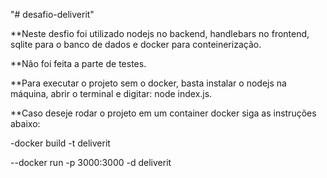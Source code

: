"# desafio-deliverit" 

**Neste desfio foi utilizado nodejs no backend, handlebars no frontend, sqlite para o banco de dados e docker para conteinerização.

**Não foi feita a parte de testes.

**Para executar o projeto sem o docker, basta instalar o nodejs na máquina, abrir o terminal e digitar: node index.js.

**Caso deseje rodar o projeto em um container docker siga as instruções abaixo:

-docker build -t deliverit

--docker run -p 3000:3000 -d deliverit